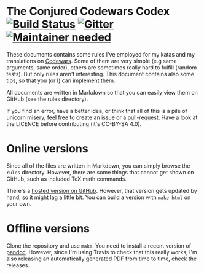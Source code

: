 # The Conjured Codewars Codex [![Build Status](https://travis-ci.org/bkaestner/codewars-rules.svg?branch=master)](https://travis-ci.org/bkaestner/codewars-rules) [![Gitter](https://badges.gitter.im/Join%20Chat.svg)](https://gitter.im/bkaestner/codewars-rules?utm_source=badge&utm_medium=badge&utm_campaign=pr-badge) [![Maintainer needed](https://img.shields.io/badge/maintainer-needed-%23f00.svg)](https://github.com/bkaestner/codewars-rules/issues/41)

These documents contains some rules I've employed for my katas and my
translations on [Codewars]. Some of them are very simple
(e.g same arguments, same order), others are sometimes really hard to fulfill
(random tests). But only rules aren't interesting. This document contains also
some tips, so that you (or I) can implement them.

All documents are written in Markdown so that you can easily view them on GitHub
(see the rules directory).

If you find an error, have a better idea, or think that all of this is a pile of
unicorn misery, feel free to create an issue or a pull-request. Have a look at
the LICENCE before contributing (it's CC-BY-SA 4.0).

 [Codewars]: http://www.codewars.com

# Online versions
Since all of the files are written in Markdown, you can simply browse the
`rules` directory. However, there are some things that cannot get shown on
GitHub, such as included TeX math commands.

There's a [hosted version on GitHub](https://bkaestner.github.io/codewars-rules/).
However, that version gets updated by hand, so it might lag a little bit. You
can build a version with `make html` on your own.

# Offline versions

Clone the repository and use `make`. You need to install a recent version
of [pandoc]. However, since I'm using Travis to check that this really works,
I'm also releasing an automatically generated PDF from time to time, check the
releases.

 [pandoc]: http://pandoc.org/
